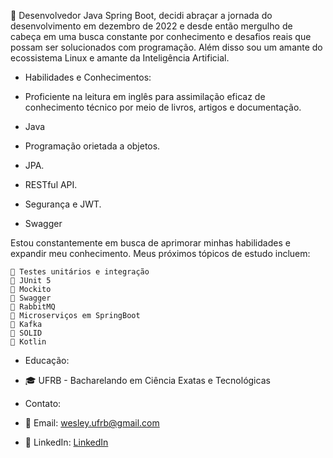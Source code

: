 🚀 Desenvolvedor Java Spring Boot, decidi abraçar a jornada do desenvolvimento em dezembro de 2022 e desde então mergulho de cabeça em uma busca constante por conhecimento e desafios reais que possam ser solucionados com programação. Além disso sou um amante do ecossistema Linux e amante da Inteligência Artificial. 

- Habilidades e Conhecimentos:

-  Proficiente na leitura em inglês para assimilação eficaz de conhecimento técnico por meio de livros, artigos e documentação.
-  Java
-  Programação orietada a objetos.
-  JPA.
-  RESTful API.
-  Segurança e JWT.
-  Swagger

Estou constantemente em busca de aprimorar minhas habilidades e expandir meu conhecimento. Meus próximos tópicos de estudo incluem:

    🧪 Testes unitários e integração
    🧪 JUnit 5 
    🧪 Mockito
    🧪 Swagger 
    🧪 RabbitMQ 
    🧪 Microserviços em SpringBoot
    🧪 Kafka
    🧪 SOLID
    🧪 Kotlin
    
- Educação:

- 🎓 UFRB - Bacharelando em Ciência Exatas e Tecnológicas

- Contato:

- 📧 Email: wesley.ufrb@gmail.com  
- 💼 LinkedIn: [LinkedIn](https://www.linkedin.com/in/wesley-valeriano-48426a11b/)
